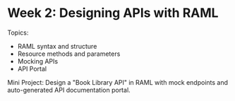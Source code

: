 # Week 2: Designing APIs with RAML
Topics:
- RAML syntax and structure
- Resource methods and parameters
- Mocking APIs
- API Portal

Mini Project:
Design a "Book Library API" in RAML with mock endpoints and auto-generated API documentation portal.